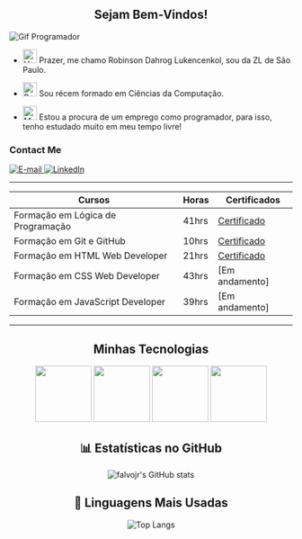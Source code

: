 <center><h2>Sejam Bem-Vindos!</h2></center>

![Gif Programador](https://media.tenor.com/GfSX-u7VGM4AAAAM/coding.gif)

- <img src="https://raw.githubusercontent.com/Tarikul-Islam-Anik/Animated-Fluent-Emojis/master/Emojis/Hand%20gestures/Hand%20with%20Fingers%20Splayed%20Light%20Skin%20Tone.png" alt="Hand with Fingers Splayed Light Skin Tone" width="25" height="25" /> Prazer, me chamo Robinson Dahrog Lukencenkol, sou da ZL de São Paulo. <br />

- <img src="https://raw.githubusercontent.com/Tarikul-Islam-Anik/Animated-Fluent-Emojis/master/Emojis/Hand%20gestures/Brain.png" alt="Brain" width="25" height="25" /> Sou récem formado em Ciências da Computação.<br />

- <img src="https://raw.githubusercontent.com/Tarikul-Islam-Anik/Animated-Fluent-Emojis/master/Emojis/People%20with%20professions/Man%20Technologist%20Light%20Skin%20Tone.png" alt="Man Technologist Light Skin Tone" width="25" height="25" /> Estou a procura de um emprego como programador, para isso, tenho estudado muito em meu tempo livre! <br />

<h3>Contact Me</h3>
<div align="left">
<p>
<a href="mailto:robinsondahrog00@gmail.com">
<img src="https://img.shields.io/badge/-email-020114?style=for-the-badge&amp;logo=microsoft-outlook&amp;logoColor=6ED2B6&amp;color:FFF" alt="E-mail">
</a>
<a href="https://www.linkedin.com/in/robinson-d-895866106/"><img src="https://img.shields.io/badge/-LinkedIn-020114?style=for-the-badge&amp;logo=linkedin&amp;logoColor=6ED2B6&amp;color:FFF" alt="LinkedIn"></a>

----------------------------------------
| Cursos | Horas | Certificados |
|--------|-------|--------------|
| Formação em Lógica de Programação | 41hrs | [Certificado](https://hermes.dio.me/certificates/BTDZEY2T.pdf)
| Formação em Git e GitHub | 10hrs | [Certificado](https://hermes.dio.me/certificates/CMEQBH3Z.pdf)
| Formação em HTML Web Developer | 21hrs | [Certificado](https://hermes.dio.me/certificates/CXMWXGIJ.pdf)
| Formação em CSS Web Developer | 43hrs | [Em andamento]
| Formação em JavaScript Developer | 39hrs | [Em andamento]

--------------------------------------
<center><h2> Minhas Tecnologias </h2></center>

<p align="center">
<img src="https://cdn.jsdelivr.net/gh/devicons/devicon@latest/icons/vscode/vscode-original.svg" width="100">          

<img src="https://cdn.jsdelivr.net/gh/devicons/devicon@latest/icons/html5/html5-plain-wordmark.svg" width="100">      

<img src="https://cdn.jsdelivr.net/gh/devicons/devicon@latest/icons/css3/css3-plain-wordmark.svg" width="100">   

<img src="https://cdn.jsdelivr.net/gh/devicons/devicon@latest/icons/javascript/javascript-plain.svg" width="100">
</p>


<div align="center">  
  
## 📊 **Estatísticas no GitHub**

![falvojr's GitHub stats](https://github-readme-stats.vercel.app/api?username=robinsondl&show_icons=true&theme=dark)
  
## 🚀 **Linguagens Mais Usadas**

![Top Langs](https://github-readme-stats.vercel.app/api/top-langs/?username=robinsondl&layout=compact&theme=dark)
  
</div>
